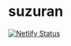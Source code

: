# suzuran
[![Netlify Status](https://api.netlify.com/api/v1/badges/24461332-547c-4be6-8d6e-d4d9bff28a02/deploy-status)](https://app.netlify.com/sites/suzuran-kaski/deploys)
